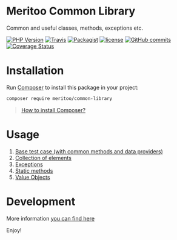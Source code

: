 # Meritoo Common Library

Common and useful classes, methods, exceptions etc.

[![PHP Version](https://img.shields.io/badge/php-%3E%3D5.6-blue.svg)](https://img.shields.io/badge/php-%3E%3D5.6-blue.svg) [![Travis](https://img.shields.io/travis/rust-lang/rust.svg?style=flat-square)](https://travis-ci.org/meritoo/common-library) [![Packagist](https://img.shields.io/packagist/v/meritoo/common-library.svg?style=flat-square)](https://packagist.org/packages/meritoo/common-library) [![license](https://img.shields.io/github/license/meritoo/common-library.svg?style=flat-square)](https://github.com/meritoo/common-library) [![GitHub commits](https://img.shields.io/github/commits-since/meritoo/common-library/0.0.1.svg?style=flat-square)](https://github.com/meritoo/common-library) [![Coverage Status](https://coveralls.io/repos/github/meritoo/common-library/badge.svg?branch=master)](https://coveralls.io/github/meritoo/common-library?branch=master)

# Installation

Run [Composer](https://getcomposer.org) to install this package in your project:

```bash
composer require meritoo/common-library
```

> [How to install Composer?](https://getcomposer.org/download)

# Usage

1. [Base test case (with common methods and data providers)](docs/Base-test-case.md)
2. [Collection of elements](docs/Collection-of-elements.md)
3. [Exceptions](docs/Static-methods.md)
4. [Static methods](docs/Static-methods.md)
5. [Value Objects](docs/Value-Objects.md)

# Development

More information [you can find here](docs/Development.md)

Enjoy!
